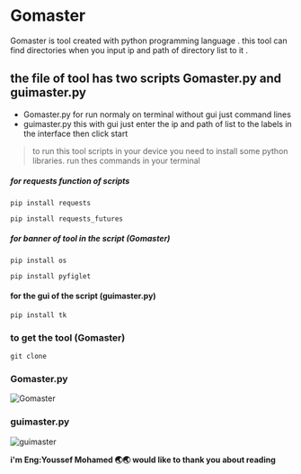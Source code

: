 # Gomaster
Gomaster is tool created with python programming language .
this tool can find directories when you input ip and path of directory list to it .

## the file of tool has two scripts Gomaster.py and guimaster.py
- Gomaster.py for run normaly on terminal without gui just command lines 
- guimaster.py this with gui just enter the ip and path of list to the labels in the interface then click start

> to run this tool scripts in your device you need to install some python libraries. run thes commands in your terminal 

##### for requests function of scripts
```
pip install requests
```
```
pip install requests_futures
```

##### for banner of tool in the script (Gomaster)
```
pip install os
```
```
pip install pyfiglet
```

#### for the gui of the script (guimaster.py)
```
pip install tk
```

### to get the tool (Gomaster)
```
git clone 
```
### Gomaster.py
![Gomaster]( "tool.png")

### guimaster.py
![guimaster]( "guitool.png")

**i'm Eng:Youssef Mohamed 🌏🌏 would like to thank you about reading**





